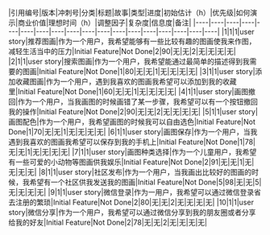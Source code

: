 |引用编号|版本|冲刺号|分类|标题|故事|类型|进度|初始估计（h）|优先级|如何演示|商业价值|理想时间（h）|调整因子|复杂度|信息度|备注|
|----|----|----|----|----|----|----|----|----|----|----|----|----|----|----|----|----|----|
|1|1|1|user story|推荐图画|作为一个用户，我希望能够有一些比较有趣的图画使我来作图，减轻生活当中的压力|Initial Feature|Not Done|2|90|无|无|2|无|无|无|无|
|2|1|1|user story|搜索图画|作为一个用户，我希望能通过最简单的描述得到我需要的图画|Initial Feature|Not Done|1|80|无|无|1|无|无|无|无|
|3|1|1|user story|添加收藏图画|作为一个用户，遇到我喜欢的图画我希望可以添加到我的收藏里|Initial Feature|Not Done|1|60|无|无|1|无|无|无|无|
|4|1|1|user story|画图撤回|作为一个用户，当我画图的时候画错了某一步骤，我希望可以有一个按钮撤回我的操作|Initial Feature|Not Done|2|90|无|无|2|无|无|无|无|
|5|1|1|user story|画图配色|作为一个用户，我希望画图的时候我可以自由选色|Initial Feature|Not Done|1|70|无|无|1|无|无|无|无|
|6|1|1|user story|画图保存|作为一个用户，当我遇到我喜欢的图画我希望可以保存到我的手机上|Initial Feature|Not Done|1|78|无|无|1|无|无|无|无|
|7|1|1|user story|画图种类选择|作为一个儿童用户，我希望有一些可爱的小动物等图画供我娱乐|Initial Feature|Not Done|2|91|无|无|1|无|无|无|无|
|8|1|1|user story|社区发布|作为一个用户，当我画出比较好的图画的时候，我希望有一个社区供我发送我的图画|Initial Feature|Not Done|5|98|无|无|5|无|无|无|无|
|9|1|1|user story|微信登录|作为一用户，我希望可以通过微信登录省去注册的繁琐|Initial Feature|Not Done|2|80|无|无|2|无|无|无|无|
|10|1|1|user story|微信分享|作为一个用户，我希望可以通过微信分享到我的朋友圈或者分享给我的好友|Initial Feature|Not Done|2|78|无|无|2|无|无|无|无|